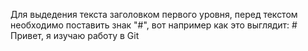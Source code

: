 Для выдедения текста заголовком первого уровня, перед текстом необходимо поставить знак "#", вот например как это выглядит: # Привет, я изучаю работу в Git 